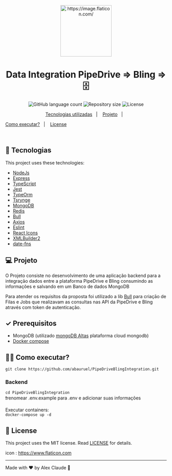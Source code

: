 <p align="center">
 <img src="https://image.flaticon.com/icons/svg/2164/2164832.svg" height="160" width="160" alt="https://image.flaticon.com/">
 </p>
<h1 align="center">Data Integration PipeDrive => Bling => 🗄</h1>

<p align="center">
  <img alt="GitHub language count" src="https://img.shields.io/github/languages/count/abauruel/PipeDriveBlingIntegration">

  <img alt="Repository size" src="https://img.shields.io/github/repo-size/abauruel/PipeDriveBlingIntegration">

  <img alt="License" src="https://img.shields.io/badge/license-MIT-brightgreen">
</p>

<p align="center">
  <a href="#rocket-technologias">Tecnologias utilizadas</a>&nbsp;&nbsp;&nbsp;|&nbsp;&nbsp;&nbsp;
  <a href="#-projeto">Projeto</a>&nbsp;&nbsp;&nbsp;|&nbsp;&nbsp;&nbsp;

<a href="#-how-can-i-run-it">Como executar?</a>&nbsp;&nbsp;&nbsp;|&nbsp;&nbsp;&nbsp;
<a href="#memo-license">License</a>

</p>

<br>

## :rocket: Tecnologias

This project uses these technologies:

- [NodeJs]()
- [Express]()
- [TypeScript]()
- [Jest]()
- [TypeOrm]()
- [Tsrynge]()
- [MongoDB]()
- [Redis]()
- [Bull]()
- [Axios]()
- [Eslint]()
- [React Icons]()
- [XMLBuilder2]()
- [date-fns]()

## 💻 Projeto

O Projeto consiste no desenvolvimento de uma aplicação backend para a integraçāo dados entre a plataforma PipeDrive e Bling consumindo as informações e salvando em um Banco de dados MongoDB

Para atender os requisítos da proposta foi utilizado a lib [Bull]() para criaçāo de Filas e Jobs que realizavam as consultas nas API da PipeDrive e Bling através com token de autenticação.

## ✓ Prerequisitos

- MongoDB (utilizado [mongoDB Altas](https://www.mongodb.com/cloud/atlas) plataforma cloud mongodb)
- [Docker compose](https://docs.docker.com/compose/)

## 👨‍💻 Como executar?

`git clone https://github.com/abauruel/PipeDriveBlingIntegration.git`

### Backend

`cd PipeDriveBlingIntegration`<br>
❗️renomear .env.example para .env e adicionar suas informações <br>

Executar containers:<br>
`docker-compose up -d`

</p>

## :memo: License

This project uses the MIT license. Read [LICENSE](LICENSE.md) for details.

icon : https://www.flaticon.com

---

Made with ♥ by Alex Claude :wave:

